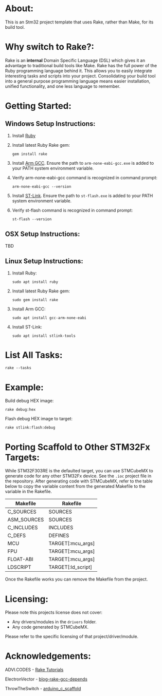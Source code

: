 # About:

This is an Stm32 project template that uses Rake, rather than Make, for its build tool.

# Why switch to Rake?:

Rake is an **internal** Domain Specific Language (DSL) which gives it an advantage to traditional build tools like Make. Rake has the full power of the Ruby programming language behind it. This allows you to easily integrate interesting tasks and scripts into your project. Consolidating your build tool into a general purpose programming language means easier installation, unified functionality, and one less language to remember.

# Getting Started:

## Windows Setup Instructions:

1. Install [Ruby](https://rubyinstaller.org/)

2. Install latest Ruby Rake gem:

    `gem install rake`

3. Install [Arm GCC](https://developer.arm.com/tools-and-software/open-source-software/developer-tools/gnu-toolchain/gnu-rm/downloads). Ensure the path to `arm-none-eabi-gcc.exe` is added to your PATH system environment variable.

4. Verify arm-none-eabi-gcc command is recognized in command prompt:

    `arm-none-eabi-gcc --version`

5. Install [ST-Link](https://github.com/stlink-org/stlink/releases/). Ensure the path to `st-flash.exe` is added to your PATH system environment variable.

6. Verify st-flash command is recognized in command prompt:

    `st-flash --version`

## OSX Setup Instructions:

TBD

## Linux Setup Instructions:

1. Install Ruby:

    `sudo apt install ruby`

2. Install latest Ruby Rake gem:

    `sudo gem install rake`

3. Install Arm GCC:

    `sudo apt install gcc-arm-none-eabi`

4. Install ST-Link:

    `sudo apt install stlink-tools`


# List All Tasks:

    rake --tasks

# Example:

Build debug HEX image:

    rake debug:hex

Flash debug HEX image to target:

    rake stlink:flash:debug

# Porting Scaffold to Other STM32Fx Targets:

While STM32F303RE is the defaulted target, you can use STMCubeMX to generate code for any other STM32Fx device. See the `.ioc` project file in the repository. After generating code with STMCubeMX, refer to the table below to copy the variable content from the generated Makefile to the variable in the Rakefile.

| Makefile | Rakefile |
|-|-|
| C_SOURCES | SOURCES |
| ASM_SOURCES | SOURCES |
| C_INCLUDES | INCLUDES |
| C_DEFS | DEFINES |
| MCU | TARGET[:mcu_args] |
| FPU | TARGET[:mcu_args] |
| FLOAT-ABI | TARGET[:mcu_args] |
| LDSCRIPT | TARGET[:ld_script] |

Once the Rakefile works you can remove the Makefile from the project.

# Licensing:

Please note this projects license does not cover:

* Any drivers/modules in the `drivers` folder.
* Any code generated by STMCubeMX.

Please refer to the specific licensing of that project/driver/module.

# Acknowledgements:

ADVI.CODES - [Rake Tutorials](https://avdi.codes/tag/rake)

ElectronVector - [blog-rake-gcc-depends](https://github.com/ElectronVector/blog-rake-gcc-depends)

ThrowTheSwitch - [arduino_c_scaffold](https://github.com/ThrowTheSwitch/arduino_c_scaffold)







